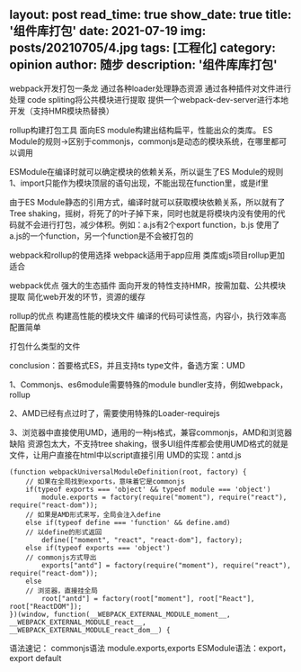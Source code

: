 layout: post
read_time: true
show_date: true
title: '组件库打包'
date: 2021-07-19
img: posts/20210705/4.jpg
tags: [工程化]
category: opinion
author: 随步
description: '组件库库打包'
---

webpack开发打包一条龙
通过各种loader处理静态资源
通过各种插件对文件进行处理
code spliting将公共模块进行提取
提供一个webpack-dev-server进行本地开发（支持HMR模块热替换）

rollup构建打包工具
面向ES module构建出结构扁平，性能出众的类库。
ES Module的规则->区别于commonjs，commonjs是动态的模块系统，在哪里都可以调用

ESModule在编译时就可以确定模块的依赖关系，所以诞生了ES Module的规则
1、import只能作为模块顶层的语句出现，不能出现在function里，或是if里

由于ES Module静态的引用方式，编译时就可以获取模块依赖关系，所以就有了Tree shaking，摇树，将死了的叶子掉下来，同时也就是将模块内没有使用的代码就不会进行打包，减少体积。例如：a.js有2个export function，b.js 使用了a.js的一个function，另一个function是不会被打包的

webpack和rollup的使用选择
webpack适用于app应用
类库或js项目rollup更加适合

webpack优点
强大的生态插件
面向开发的特性支持HMR，按需加载、公共模块提取
简化web开发的环节，资源的缓存

rollup的优点
构建高性能的模块文件
编译的代码可读性高，内容小，执行效率高
配置简单


打包什么类型的文件

conclusion：首要格式ES，并且支持ts type文件，备选方案：UMD


1、Commonjs、es6module需要特殊的module bundler支持，例如webpack，rollup

2、AMD已经有点过时了，需要使用特殊的Loader-requirejs

3、浏览器中直接使用UMD，通用的一种js格式，兼容commonjs，AMD和浏览器
缺陷 资源包太大，不支持tree shaking，很多UI组件库都会使用UMD格式的就是文件，让用户直接在html中以script直接引用
UMD的实现：antd.js
```
(function webpackUniversalModuleDefinition(root, factory) {
    // 如果在全局找到exports，意味着它是commonjs
	if(typeof exports === 'object' && typeof module === 'object')
		module.exports = factory(require("moment"), require("react"), require("react-dom"));
    // 如果是AMD形式来写，全局会注入define
	else if(typeof define === 'function' && define.amd)
    // 以define的形式返回
		define(["moment", "react", "react-dom"], factory);
	else if(typeof exports === 'object')
    // commonjs方式导出
		exports["antd"] = factory(require("moment"), require("react"), require("react-dom"));
	else
    // 浏览器，直接挂全局
		root["antd"] = factory(root["moment"], root["React"], root["ReactDOM"]);
})(window, function(__WEBPACK_EXTERNAL_MODULE_moment__, __WEBPACK_EXTERNAL_MODULE_react__, __WEBPACK_EXTERNAL_MODULE_react_dom__) {

```
语法速记：
commonjs语法 module.exports,exports
ESModule语法：export，export default
